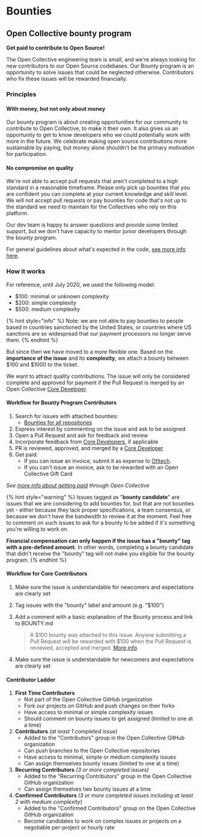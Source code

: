 # Bounties

## Open Collective bounty program

**Get paid to contribute to Open Source!**

The Open Collective engineering team is small, and we're always looking for new contributors to our Open Source codebases. Our Bounty program is an opportunity to solve issues that could be neglected otherwise. Contributors who fix these issues will be rewarded financially.

### **Principles**

#### With money, but not only about money

Our bounty program is about creating opportunities for our community to contribute to Open Collective, to make it their own. It also gives us an opportunity to get to know developers who we could potentially work with more in the future. We celebrate making open source contributions more sustainable by paying, but money alone shouldn't be the primary motivation for participation.

#### No compromise on quality

We're not able to accept pull requests that aren't completed to a high standard in a reasonable timeframe. Please only pick up bounties that you are confident you can complete at your current knowledge and skill level. We will not accept pull requests or pay bounties for code that's not up to the standard we need to maintain for the Collectives who rely on this platform.

Our dev team is happy to answer questions and provide some limited support, but we don't have capacity to mentor junior developers through the bounty program.

For general guidelines about what's expected in the code, [see more info here](https://docs.opencollective.com/help/about/contributing).

### How it works

For reference, until July 2020, we used the following model:

* $100: minimal or unknown complexity
* $200: simple complexity
* $500: medium complexity

{% hint style="info" %}
Note: we are not able to pay bounties to people based in countries sanctioned by the United States, or countries where US sanctions are so widespread that our payment processors no longer serve them.
{% endhint %}

But since then we have moved to a more flexible one. Based on the **importance of the issue** and its **complexity**, we attach a bounty between $100 and $1000 to the ticket.

We want to attract quality contributions. The issue will only be considered complete and approved for payment if the Pull Request is merged by an Open Collective [Core Developer](https://docs.opencollective.com/help/about/team).

#### Workflow for Bounty Program Contributors

1. Search for issues with attached bounties:
   * [Bounties for all repositories](https://github.com/opencollective/opencollective/issues?utf8=%E2%9C%93\&q=is%3Aissue+is%3Aopen+label%3Abounty)
2. Express interest by commenting on the issue and ask to be assigned
3. Open a Pull Request and ask for feedback and review
4. Incorporate feedback from [Core Developers](https://docs.opencollective.com/help/about/team), if applicable
5. PR is reviewed, approved, and merged by a [Core Developer](https://docs.opencollective.com/help/about/team)
6. Get paid:
   * If you can issue an invoice, submit it as expense to [Ofitech](https://opencollective.com/ofitech/expenses/new).
   * If you can't issue an invoice, ask to be rewarded with an Open Collective Gift Card

_See_ [_more info about getting paid_](https://docs.opencollective.com/help/expenses-and-getting-paid/submitting-expenses) _through Open Collective_

{% hint style="warning" %}
Issues tagged as "**bounty candidate**" are issues that we are considering to add bounties for, but that are not bounties yet - either because they lack proper specifications, a team consensus, or because we don't have the bandwidth to review it at the moment. Feel free to comment on such issues to ask for a bounty to be added if it's something you're willing to work on.

**Financial compensation can only happen if the issue has a "bounty" tag with a pre-defined amount.** In other words, completing a bounty candidate that didn't receive the "bounty" tag will not make you eligible for the bounty program.
{% endhint %}

#### Workflow for Core Contributors

1. Make sure the issue is understandable for newcomers and expectations are clearly set
2. Tag issues with the "bounty" label and amount (e.g. "$100")
3.  Add a comment with a basic explanation of the Bounty process and link to BOUNTY.md

    > A $100 bounty was attached to this issue. Anyone submitting a Pull Request will be rewarded with $100 when the Pull Request is reviewed, accepted and merged. [More info](https://docs.opencollective.com/help/contributing/development/bounties).
4. Make sure the issue is understandable for newcomers and expectations are clearly set

#### Contributor Ladder

1. **First Time Contributors**
   * Not part of the Open Collective GitHub organization
   * Fork our projects on GitHub and push changes on their forks
   * Have access to minimal or simple complexity issues
   * Should comment on bounty issues to get assigned (limited to one at a time)
2. **Contributors** _(at least 1 completed issue)_
   * Added to the "Contributors" group in the Open Collective GitHub organization
   * Can push branches to the Open Collective repositories
   * Have access to minimal, simple or medium complexity issues
   * Can assign themselves bounty issues (limited to one at a time)
3. **Recurring Contributors** _(3 or more completed issues)_
   * Added to the "Recurring Contributors" group in the Open Collective GitHub organization
   * Can assign themselves two bounty issues at a time
4. **Confirmed Contributors** _(3 or more completed issues including at least 2 with medium complexity)_
   * Added to the "Confirmed Contributors" group on the Open Collective GitHub organization
   * Become candidates to work on complex issues or projects on a negotiable per-project or hourly rate
